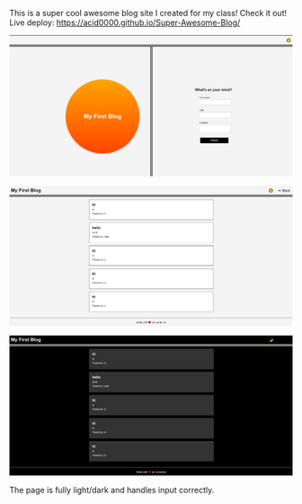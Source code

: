 This is a super cool awesome blog site I created for my class! Check it out!
Live deploy: https://acid0000.github.io/Super-Awesome-Blog/

![alt text](https://github.com/Acid0000/Super-Awesome-Blog/blob/main/assets/images/bloglanding.png?raw=true)

![alt text](https://github.com/Acid0000/Super-Awesome-Blog/blob/main/assets/images/bloglight.png?raw=true)

![alt text](https://github.com/Acid0000/Super-Awesome-Blog/blob/main/assets/images/blogdark.png?raw=true)

The page is fully light/dark and handles input correctly.
